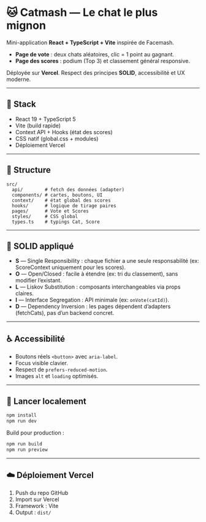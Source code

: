 # 🐱 Catmash — Le chat le plus mignon

Mini-application **React + TypeScript + Vite** inspirée de Facemash.

- **Page de vote** : deux chats aléatoires, clic = 1 point au gagnant.
- **Page des scores** : podium (Top 3) et classement général responsive.

Déployée sur **Vercel**. Respect des principes **SOLID**, accessibilité et UX moderne.

---

## 🚀 Stack

- React 19 + TypeScript 5
- Vite (build rapide)
- Context API + Hooks (état des scores)
- CSS natif (global.css + modules)
- Déploiement Vercel

---

## 📁 Structure

```
src/
  api/        # fetch des données (adapter)
  components/ # cartes, boutons, UI
  context/    # état global des scores
  hooks/      # logique de tirage paires
  pages/      # Vote et Scores
  styles/     # CSS global
  types.ts    # typings Cat, Score
```

---

## 🧠 SOLID appliqué

- **S** — Single Responsibility : chaque fichier a une seule responsabilité (ex: ScoreContext uniquement pour les scores).
- **O** — Open/Closed : facile à étendre (ex: tri du classement), sans modifier l’existant.
- **L** — Liskov Substitution : composants interchangeables via props claires.
- **I** — Interface Segregation : API minimale (ex: `onVote(catId)`).
- **D** — Dependency Inversion : les pages dépendent d’adapters (fetchCats), pas d’un backend concret.

---

## ♿ Accessibilité

- Boutons réels `<button>` avec `aria-label`.
- Focus visible clavier.
- Respect de `prefers-reduced-motion`.
- Images `alt` et `loading` optimisés.

---

## 🔧 Lancer localement

```bash
npm install
npm run dev
```

Build pour production :

```bash
npm run build
npm run preview
```

---

## ☁️ Déploiement Vercel

1. Push du repo GitHub
2. Import sur Vercel
3. Framework : Vite
4. Output : `dist/`
